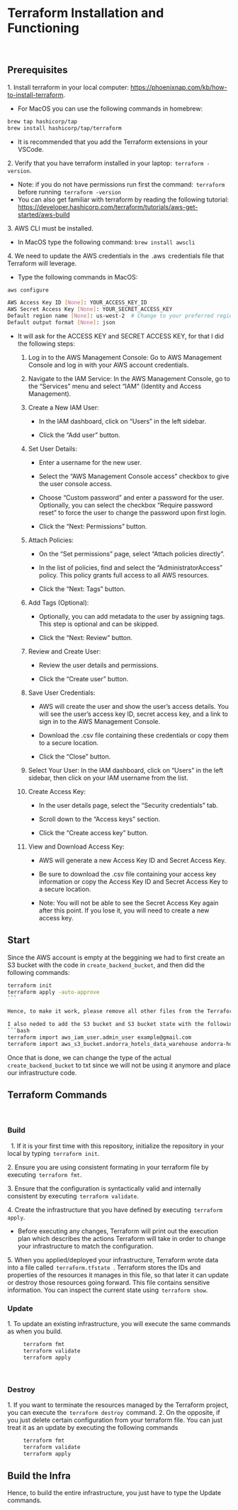 # Terraform Installation and Functioning

 
## Prerequisites
1.⁠ ⁠Install terraform in your local computer: https://phoenixnap.com/kb/how-to-install-terraform.
- For MacOS you can use the following commands in homebrew:
```bash
brew tap hashicorp/tap
brew install hashicorp/tap/terraform
```
- It is recommended that you add the Terraform extensions in your VSCode.

2.⁠ ⁠Verify that you have terraform installed in your laptop: ⁠ `terraform -version`⁠.
- Note: if you do not have permissions run first the command: ⁠ `terraform` ⁠ before running ⁠ `terraform -version`⁠
- You can also get familiar with terraform by reading the following tutorial: https://developer.hashicorp.com/terraform/tutorials/aws-get-started/aws-build

3.⁠ ⁠AWS CLI must be installed.
- In MacOS type the following command: `brew install awscli`

4.⁠ We need to update the AWS credentials in the ⁠ .aws ⁠ credentials file that Terraform will leverage.
- Type the following commands in MacOS:
```bash
aws configure

AWS Access Key ID [None]: YOUR_ACCESS_KEY_ID
AWS Secret Access Key [None]: YOUR_SECRET_ACCESS_KEY
Default region name [None]: us-west-2  # Change to your preferred region
Default output format [None]: json
```
- It will ask for the ACCESS KEY and SECRET ACCESS KEY, for that I did the following steps: 
    1.	Log in to the AWS Management Console: Go to AWS Management Console and log in with your AWS account credentials.

    2.	Navigate to the IAM Service: In the AWS Management Console, go to the “Services” menu and select “IAM” (Identity and Access Management).

    3.	Create a New IAM User:

        - In the IAM dashboard, click on “Users” in the left sidebar.

        - Click the “Add user” button.

    4.	Set User Details:

        - Enter a username for the new user.

        - Select the “AWS Management Console access” checkbox to give the user console access.

        - Choose “Custom password” and enter a password for the user. Optionally, you can select the checkbox “Require password reset” to force the user to change the password upon first login.

        - Click the “Next: Permissions” button.

    5.	Attach Policies:

        - On the “Set permissions” page, select “Attach policies directly”.

        - In the list of policies, find and select the “AdministratorAccess” policy. This policy grants full access to all AWS resources.

        - Click the “Next: Tags” button.

    6.	Add Tags (Optional):

        - Optionally, you can add metadata to the user by assigning tags. This step is optional and can be skipped.

        - Click the “Next: Review” button.

    7.	Review and Create User:

        - Review the user details and permissions.

        - Click the “Create user” button.

    8.	Save User Credentials:

        - AWS will create the user and show the user’s access details. You will see the user’s access key ID, secret access key, and a link to sign in to the AWS Management Console.

        - Download the .csv file containing these credentials or copy them to a secure location.

        - Click the “Close” button.

    9.	Select Your User: In the IAM dashboard, click on “Users” in the left sidebar, then click on your IAM username from the list.

    10.	Create Access Key:

        - In the user details page, select the “Security credentials” tab.

        - Scroll down to the “Access keys” section.

        - Click the “Create access key” button.

    11.	View and Download Access Key:

        - AWS will generate a new Access Key ID and Secret Access Key.

        - Be sure to download the .csv file containing your access key information or copy the Access Key ID and Secret Access Key to a secure location.

        - Note: You will not be able to see the Secret Access Key again after this point. If you lose it, you will need to create a new access key.

## Start

Since the AWS account is empty at the beggining we had to first create an S3 bucket with the code in `create_backend_bucket`, and then did the following commands: 
```bash
terraform init
terraform apply -auto-approve
``` 

Hence, to make it work, please remove all other files from the Terraform folder apart from the one depicted and then run the commands. 

I also neded to add the S3 bucket and S3 bucket state with the following commands: 
```bash
terraform import aws_iam_user.admin_user example@gmail.com
terraform import aws_s3_bucket.andorra_hotels_data_warehouse andorra-hotels-data-warehouse
```

Once that is done, we can change the type of the actual `create_backend_bucket` to txt since we will not be using it anymore and place our infrastructure code. 

## Terraform Commands
 
### Build
 
1.⁠ ⁠If it is your first time with this repository, initialize the repository in your local by typing ⁠ `terraform init⁠`.

2.⁠ ⁠Ensure you are using consistent formating in your terraform file by executing ⁠ `terraform fmt`.

3.⁠ ⁠Ensure that the configuration is syntactically valid and internally consistent by executing ⁠ `terraform validate`.

4.⁠ ⁠Create the infrastructure that you have defined by executing ⁠ `terraform apply⁠`.
- Before executing any changes, Terraform will print out the execution plan which describes the actions Terraform will take in order to change your infrastructure to match the configuration.

5.⁠ ⁠When you applied/deployed your infrastructure, Terraform wrote data into a file called ⁠ `terraform.tfstate `⁠. Terraform stores the IDs and properties of the resources it manages in this file, so that later it can update or destroy those resources going forward. This file contains sensitive information. You can inspect the current state using ⁠ `terraform show`⁠.
 
### Update
1.⁠ ⁠To update an existing infrastructure, you will execute the same commands as when you build.
```bash
    ⁠ terraform fmt ⁠
    ⁠ terraform validate ⁠
    ⁠ terraform apply ⁠
```
 
### Destroy
1.⁠ ⁠If you want to terminate the resources managed by the Terraform project, you can execute the ⁠ `terraform destroy` ⁠ command.
2.⁠ ⁠On the opposite, if you just delete certain configuration from your terraform file. You can just treat it as an update by executing the following commands
```bash
    ⁠ terraform fmt ⁠
    ⁠ terraform validate ⁠
    ⁠ terraform apply ⁠
```

## Build the Infra

Hence, to build the entire infrastructure, you just have to type the Update commands. 
